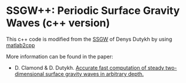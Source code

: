 # SSGW++: Periodic Surface Gravity Waves (c++ version)

This c++ code is modified from the [SSGW](https://github.com/dutykh/SSGW) of Denys Dutykh by using [matlab2cpp](https://github.com/jonathf/matlab2cpp)

More information can be found in the paper:

* D. Clamond & D. Dutykh. [Accurate fast computation of steady two-dimensional surface gravity waves in arbitrary depth.](https://www.cambridge.org/core/journals/journal-of-fluid-mechanics/article/accurate-fast-computation-of-steady-twodimensional-surface-gravity-waves-in-arbitrary-depth/7EE9C8794F7565272A12EB2F0C9DDF72)

